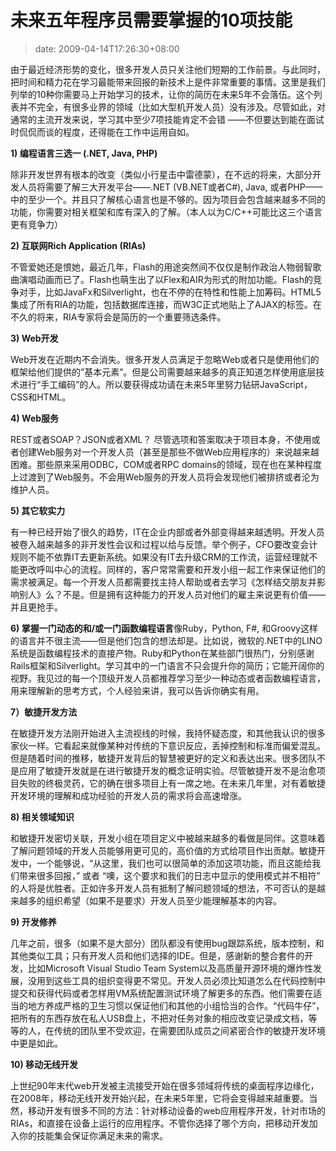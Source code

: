 # 未来五年程序员需要掌握的10项技能
>date: 2009-04-14T17:26:30+08:00


由于最近经济形势的变化，很多开发人员只关注他们短期的工作前景。与此同时，把时间和精力花在学习最能带来回报的新技术上是件非常重要的事情。这里是我们列举的10种你需要马上开始学习的技术，让你的简历在未来5年不会落伍。这个列表并不完全，有很多业界的领域（比如大型机开发人员）没有涉及。尽管如此，对通常的主流开发来说，学习其中至少7项技能肯定不会错 ——不但要达到能在面试时侃侃而谈的程度，还得能在工作中运用自如。


**1) 编程语言三选一 (.NET, Java, PHP)**  

除非开发世界有根本的改变（类似小行星击中雷德蒙），在不远的将来，大部分开发人员将需要了解三大开发平台——.NET (VB.NET或者C#), Java, 或者PHP——中的至少一个。并且只了解核心语言也是不够的。因为项目会包含越来越多不同的功能，你需要对相关框架和库有深入的了解。（本人以为C/C++可能比这三个语言更有竞争力）



**2) 互联网Rich Application (RIAs)**  

不管爱她还是恨她，最近几年，Flash的用途突然间不仅仅是制作政治人物弱智歌曲演唱动画而已了。Flash也萌生出了以Flex和AIR为形式的附加功能。Flash的竞争对手，比如JavaFx和Silverlight，也在不停的在特性和性能上加筹码。HTML5集成了所有RIA的功能，包括数据库连接，而W3C正式地贴上了AJAX的标签。在不久的将来，RIA专家将会是简历的一个重要筛选条件。


**3) Web开发**  

Web开发在近期内不会消失。很多开发人员满足于忽略Web或者只是使用他们的框架给他们提供的”基本元素”。但是公司需要越来越多的真正知道怎样使用底层技术进行“手工编码”的人。所以要获得成功请在未来5年里努力钻研JavaScript，CSS和HTML。


**4) Web服务**  

REST或者SOAP？JSON或者XML？ 尽管选项和答案取决于项目本身，不使用或者创建Web服务对一个开发人员（甚至是那些不做Web应用程序的）来说越来越困难。那些原来采用ODBC，COM或者RPC domains的领域，现在也在某种程度上过渡到了Web服务。不会用Web服务的开发人员将会发现他们被排挤或者沦为维护人员。


**5) 其它软实力**  

有一种已经开始了很久的趋势，IT在企业内部或者外部变得越来越透明。开发人员被卷入越来越多的非开发性会议和过程以给与反馈。举个例子，CFO要改变会计规则不能不依靠IT去更新系统。如果没有IT去升级CRM的工作流，运营经理就不能更改呼叫中心的流程。同样的，客户常常需要和开发小组一起工作来保证他们的需求被满足。每一个开发人员都需要找主持人帮助或者去学习《怎样结交朋友并影响别人》么？不是。但是拥有这种能力的开发人员对他们的雇主来说更有价值——并且更抢手。


**6) 掌握一门动态的和/或一门函数编程语言**像Ruby，Python, F#, 和Groovy这样的语言并不很主流——但是他们包含的想法却是。比如说，微软的.NET中的LINO系统是函数编程技术的直接产物。Ruby和Python在某些部门很热门，分别感谢Rails框架和Silverlight。学习其中的一门语言不只会提升你的简历；它能开阔你的视野。我见过的每一个顶级开发人员都推荐学习至少一种动态或者函数编程语言，用来理解新的思考方式，个人经验来讲，我可以告诉你确实有用。


**7）敏捷开发方法**  

在敏捷开发方法刚开始进入主流视线的时候，我持怀疑态度，和其他我认识的很多家伙一样。它看起来就像某种对传统的下意识反应，丢掉控制和标准而偏爱混乱。但是随着时间的推移，敏捷开发背后的智慧被更好的定义和表达出来。很多团队不是应用了敏捷开发就是在进行敏捷开发的概念证明实验。尽管敏捷开发不是治愈项目失败的终极灵药，它的确在很多项目上有一席之地。在未来几年里，对有着敏捷开发环境的理解和成功经验的开发人员的需求将会高速增涨。


**8) 相关领域知识**  

和敏捷开发密切关联，开发小组在项目定义中被越来越多的看做是同伴。这意味着了解问题领域的开发人员能够用更可见的，高价值的方式给项目作出贡献。敏捷开发中，一个能够说，“从这里，我们也可以很简单的添加这项功能，而且这能给我们带来很多回报，” 或者 “噢，这个要求和我们的日志中显示的使用模式并不相符” 的人将是优胜者。正如许多开发人员有抵制了解问题领域的想法，不可否认的是越来越多的组织希望（如果不是要求）开发人员至少能理解基本的内容。


**9) 开发修养**  

几年之前，很多（如果不是大部分）团队都没有使用bug跟踪系统，版本控制，和其他类似工具；只有开发人员和他们选择的IDE。但是，感谢新的整合套件的开发，比如Microsoft Visual Studio Team System以及高质量开源环境的爆炸性发展，没用到这些工具的组织变得更不常见。开发人员必须比知道怎么在代码控制中提交和获得代码或者怎样用VM系统配置测试环境了解更多的东西。他们需要在适当的地方养成严格的卫生习惯以保证他们和其他的小组恰当的合作。“代码牛仔”，把所有的东西存放在私人USB盘上，不把对任务对象的相应改变记录成文档，等等的人，在传统的团队里不受欢迎，在需要团队成员之间紧密合作的敏捷开发环境中更是如此。


**10) 移动无线开发**  

上世纪90年末代web开发被主流接受开始在很多领域将传统的桌面程序边缘化，在2008年，移动无线开发开始兴起，在未来5年里，它将会变得越来越重要。当然，移动开发有很多不同的方法：针对移动设备的web应用程序开发，针对市场的RIAs，和直接在设备上运行的应用程序。不管你选择了哪个方向，把移动开发加入你的技能集会保证你满足未来的需求。


